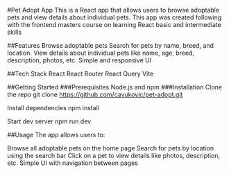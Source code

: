 #Pet Adopt App
This is a React app that allows users to browse adoptable pets and view details about individual pets. This app was created following with the frontend masters course on learning React basic and intermediate skills 

##Features
Browse adoptable pets
Search for pets by name, breed, and location.
View details about individual pets like name, age, breed, description, photos, etc.
Simple and responsive UI

##Tech Stack
React
React Router
React Query
Vite

##Getting Started
###Prerequisites
Node.js and npm
###Installation
Clone the repo
git clone https://github.com/cavukovic/pet-adopt.git

Install dependencies
npm install

Start dev server
npm run dev



##Usage
The app allows users to:

Browse all adoptable pets on the home page
Search for pets by location using the search bar
Click on a pet to view details like photos, description, etc.
Simple UI with navigation between pages
